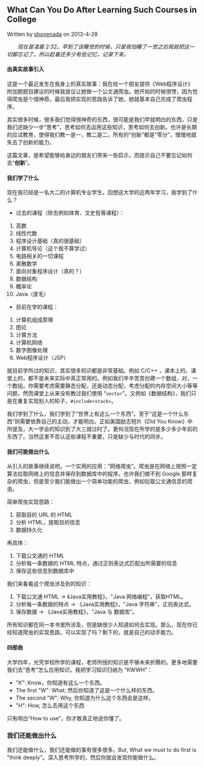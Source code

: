 ## What Can You Do After Learning Such Courses in College
 Written by [shonenada](https://github.com/shonenada) on 2013-4-28

　　*现在是凌晨 2:32。早到了该睡觉的时候，只是我怕睡了一觉之后我就把这一切都忘记了。所以趁着还多少有些记忆，记录下来。*


#### 由真实故事引入
这是一个最近发生在我身上的真实故事：我在给一个朋友提供《Web程序设计》附加题题目建议的时候我提议让她做一个公文通爬虫。她开始的时候很愣，因为觉得爬虫是个很神奇。最后我把实现的思路告诉了她，她就基本自己完成了爬虫程序。

其实很多时候，很多我们觉得很神奇的东西，很可能是我们早就明白的东西，只是我们还缺少一步“思考”，思考如何去运用这些知识，思考如何去创新。也许是长期的应试教育，使得我们教一是一，教二是二，所有的“创新”都是“零分”，慢慢地就失去了创新的能力。

这篇文章，是希望能够给身边的朋友们带来一些启示，而提示自己不要忘记如何去“**创新**”。


#### 我们学了什么
现在我已经是一名大二的计算机专业学生。回想这大学的近两年学习，我学到了什么？

 * 过去的课程（除去例如体育、文史哲等课程）：
  1. 高数
  1. 线性代数
  1. 程序设计基础（真的很基础）
  1. 计算机导论（这个我不算学过）
  1. 电路相关的一切课程
  1. 离散数学
  1. 面向对象程序设计（真的？）
  1. 数据结构
  1. 概率论
  1. Java（皮毛）
 * 目前在学的课程：
  1. 计算机组成原理
  1. 图论
  1. 计算方法
  1. 计算机网络
  1. 数字图像处理
  1. Web程序设计（JSP）

就目前学所过的知识，其实很多知识都是非常基础。例如 C/C++ ，课本上的、课堂上的，都不是未来实际中真正常用的。例如我们辛辛苦苦创建一个数组，对，一个数组。你需要考虑需要静态分配，还是动态分配，考虑分配的内存空间大小等等问题，然而课堂上从来没有教过我们使用 “`vector`”。又例如《数据结构》，我们只是在重复实现别人的轮子，`#include<stack>`。

我们学到了什么，我们学到了“世界上有这么一个东西”。至于“这是一个什么东西”则需要依靠自己的主动，才能明白。正如美国励志短片《Did You Know》中所提及，大一学会的知识到了大三就过时了。更何况现在所学的是多少多少年前的东西了。当然这里不否认这些课程不重要，只是缺少与时代的同步。


#### 我们可能做出什么
从引入的故事继续说吧。一个实用的应用：“网络爬虫”。爬虫是在网络上按照一定算法拉取网络上的信息并保存到数据库中的程序。也许我们做不到 Google 那样复杂的爬虫，但是至少我们能做出一个简单功能的爬虫，例如拉取公文通信息的爬虫。

简单爬虫实现思路：
  1. 获取目的 URL 的 HTML
  1. 分析 HTML，提取目的信息
  1. 数据持久化

再具体：
  1. 下载公文通的 HTML
  1. 分析每一条数据的 HTML 特点，通过正则表达式匹配出所需要的信息
  1. 保存这些信息到数据库中

我们来看看这个爬虫涉及到的知识：
  1. 下载公文通 HTML -> 《Java实用教程》，"Java 网络编程"，获取HTML。
  1. 分析每一条数据的特点 -> 《Java实用教程》，“Java 字符串”，正则表达式。
  1. 保存数据 -> 《Java实用教程》，“Java 与 数据库”。

所有知识都在同一本书里所涉及，但是缺很少人知道如何去实现。那么，现在你已经知道爬虫的实现思路，可以实现了吗？剩下的，就是自己的动手能力。


#### 四部曲
大学四年，光凭学校所学的课程，老师所授的知识是不够未来折腾的。更多地需要我们去“思考”怎么应用知识。我把学习知识归纳为 “KWWH”：
 
 * "K": Know，你知道有这么一个东西。
 * The first "W": What, 然后你知道了这是一个什么样的东西。
 * The second "W": Why, 你知道为什么这个东西会是这样。
 * "H": How, 怎么去用这个东西

只有明白“How to use”，你才敢真正地说你懂了。


### 我们还能做出什么
我们还能做什么，我们还能做的事有很多很多。But, What we must to do first is "think deeply"。深入思考所学的，然后你就会发现你能做什么。
